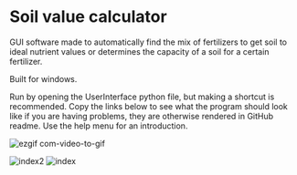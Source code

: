  #  Soil value calculator
 
GUI software made to automatically find the mix of fertilizers to get soil to ideal nutrient values or determines the capacity of a soil for a certain fertilizer.

Built for windows.

Run by opening the UserInterface python file, but making a shortcut is recommended. Copy the links below to see what the program should look like if you are having problems, they are otherwise rendered in GitHub readme. Use the help menu for an introduction.

![ezgif com-video-to-gif](https://user-images.githubusercontent.com/69740744/109637999-64db8500-7b45-11eb-8560-d2b9da3d1af7.gif)

![index2](https://user-images.githubusercontent.com/69740744/106995738-72386600-6777-11eb-9cba-3e7f8e4b6cbd.png)
![index](https://user-images.githubusercontent.com/69740744/106995733-6fd60c00-6777-11eb-9f27-24a279baeecd.png)
